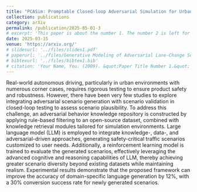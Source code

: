 ```yaml
---
title: "PCASim: Promptable Closed-loop Adversarial Simulation for Urban Traffic Environment"
collection: publications
category: arXiv
permalink: /publication/2025-05-01-3
# excerpt: 'This paper is about the number 1. The number 2 is left for future work.'
date: 2025-03-15
venue: 'https://arxiv.org/'
# slidesurl: '../files/slides1.pdf'
# paperurl: '../files/Generative Modeling of Adversarial Lane-Change Scenario.pdf'
# bibtexurl: '../files/bibtex1.bib'
# citation: 'Your Name, You. (2009). &quot;Paper Title Number 1.&quot; <i>Journal 1</i>. 1(1).'
---
```

Real-world autonomous driving, particularly in urban environments with numerous corner cases, requires rigorous testing to ensure product safety and robustness. However, there have been very few studies to explore integrating adversarial scenario generation with scenario validation in closed-loop testing to assess scenario plausibility. To address this challenge, an adversarial behavior knowledge repository is constructed by applying rule-based filtering to an open-source dataset, combined with knowledge retrieval modules tailored for simulation environments. Large language model (LLM) is employed to integrate knowledge-, data-, and adversarial-driven approaches, generating safety-critical traffic scenarios customized to user needs. Additionally, a reinforcement learning model is trained to evaluate the generated scenarios, effectively leveraging the advanced cognitive and reasoning capabilities of LLM, thereby achieving greater scenario diversity beyond existing datasets while maintaining realism. Experimental results demonstrate that the proposed framework can improve the accuracy of domain-specific language generation  by 12\%, with a 30\% conversion success rate for newly generated scenarios.